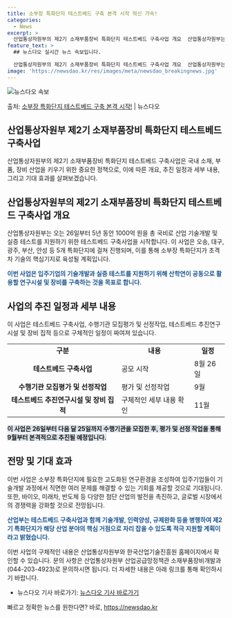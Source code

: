 ```yaml
---
title: 소부장 특화단지 테스트베드 구축 본격 시작 혁신 가속!
categories:
  - News
excerpt: >
  산업통상자원부의 제2기 소재부품장비 특화단지 테스트베드 구축사업 개요  산업통상자원부는 제2기 소재부품장비 …
feature_text: >
  ## 뉴스다오 실시간 뉴스 속보입니다.

  산업통상자원부의 제2기 소재부품장비 특화단지 테스트베드 구축사업 개요  산업통상자원부는 제2기 소재부품장비 …
image: 'https://newsdao.kr/res/images/meta/newsdao_breakingnews.jpg'
---
```


![뉴스다오 속보](https://newsdao.kr/res/images/meta/newsdao_breakingnews.jpg)

<p>출처: <a href="https://newsdao.kr/4422" rel="dofollow">소부장 특화단지 테스트베드 구축 본격 시작!</a> | 뉴스다오</p>

<h2>산업통상자원부 제2기 소재부품장비 특화단지 테스트베드 구축사업</h2>

산업통상자원부의 제2기 소재부품장비 특화단지 테스트베드 구축사업은 국내 소재, 부품, 장비 산업을 키우기 위한 중요한 정책으로, 이에 따른 개요, 추진 일정과 세부 내용, 그리고 기대 효과를 살펴보겠습니다.

<h2 data-ke-size="size26">산업통상자원부의 제2기 소재부품장비 특화단지 테스트베드 구축사업 개요</h2>
산업통상자원부는 오는 26일부터 5년 동안 1000억 원을 총 국비로 산업 기술개발 및 실증 테스트를 지원하기 위한 테스트베드 구축사업을 시작합니다. 이 사업은 오송, 대구, 광주, 부산, 안성 등 5개 특화단지에 걸쳐 진행되며, 이를 통해 소부장 특화단지가 초격차 기술의 핵심기지로 육성될 계획입니다.

<b><span style="color: #1a5490;">이번 사업은 입주기업의 기술개발과 실증 테스트를 지원하기 위해 산학연이 공동으로 활용할 연구시설 및 장비를 구축하는 것을 목표로 합니다.</span></b>

<h2 data-ke-size="size26">사업의 추진 일정과 세부 내용</h2>
이 사업은 테스트베드 구축사업, 수행기관 모집평가 및 선정작업, 테스트베드 추진연구시설 및 장비 집적 등으로 구체적인 일정이 짜여져 있습니다.

<table>
	<tr>
		<td style="text-align: center; height: 17px;"><b>구분</b></td>
		<td style="text-align: center; height: 17px;"><b>내용</b></td>
		<td style="text-align: center; height: 17px;"><b>일정</b></td>
	</tr>
	<tr>
		<td style="text-align: center; height: 17px;"><b>테스트베드 구축사업</b></td>
		<td>공모 시작</td>
		<td>8월 26일</td>
	</tr>
	<tr>
		<td style="text-align: center; height: 17px;"><b>수행기관 모집평가 및 선정작업</b></td>
		<td>평가 및 선정작업</td>
		<td>9월</td>
	</tr>
	<tr>
		<td style="text-align: center; height: 17px;"><b>테스트베드 추진연구시설 및 장비 집적</b></td>
		<td>구체적인 세부 내용 확인</td>
		<td>11월</td>
	</tr>
</table>

<b><span style="background-color: #21538527;">이 사업은 26일부터 다음 달 25일까지 수행기관을 모집한 후, 평가 및 선정 작업을 통해 9월부터 본격적으로 추진될 예정입니다.</span></b>

<h2 data-ke-size="size26">전망 및 기대 효과</h2>
이번 사업은 소부장 특화단지에 필요한 고도화된 연구환경을 조성하여 입주기업들이 기술개발 과정에서 직면한 여러 문제를 해결할 수 있는 기회를 제공할 것으로 기대됩니다. 또한, 바이오, 미래차, 반도체 등 다양한 첨단 산업의 발전을 촉진하고, 글로벌 시장에서의 경쟁력을 강화할 것으로 전망됩니다.

<b><span style="color: #1a5490;">산업부는 테스트베드 구축사업과 함께 기술개발, 인력양성, 규제완화 등을 병행하여 제2기 특화단지가 해당 산업 분야의 핵심 거점으로 자리 잡을 수 있도록 적극 지원할 계획이라고 밝혔습니다.</span></b>

이번 사업의 구체적인 내용은 산업통상자원부와 한국산업기술진흥원 홈페이지에서 확인할 수 있습니다. 문의 사항은 산업통상자원부 산업공급망정책관 소재부품장비개발과(044-203-4923)로 문의하시면 됩니다. 더 자세한 내용은 아래 링크를 통해 확인하시기 바랍니다.

- 뉴스다오 기사 바로가기: [뉴스다오 기사 바로가기](https://newsdao.kr/4422) 

빠르고 정확한 뉴스를 원한다면? 바로, <a href="https://newsdao.kr" rel="dofollow">https://newsdao.kr</a>


    
